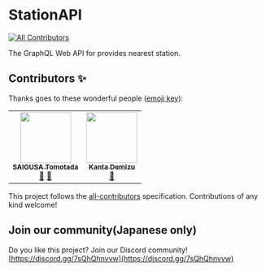# StationAPI

<!-- ALL-CONTRIBUTORS-BADGE:START - Do not remove or modify this section -->

[![All Contributors](https://img.shields.io/badge/all_contributors-1-orange.svg?style=flat-square)](#contributors-)

<!-- ALL-CONTRIBUTORS-BADGE:END -->

The GraphQL Web API for provides nearest station.

## Contributors ✨

Thanks goes to these wonderful people ([emoji key](https://allcontributors.org/docs/en/emoji-key)):

<!-- ALL-CONTRIBUTORS-LIST:START - Do not remove or modify this section -->
<!-- prettier-ignore-start -->
<!-- markdownlint-disable -->
<table>
  <tr>
    <td align="center"><a href="https://neiro.work"><img src="https://avatars.githubusercontent.com/u/31317056?v=4?s=100" width="100px;" alt=""/><br /><sub><b>SAIGUSA Tomotada</b></sub></a><br /><a href="#ideas-nirsmmy" title="Ideas, Planning, & Feedback">🤔</a> <a href="#data-nirsmmy" title="Data">🔣</a></td>
    <td align="center"><a href="https://sw-saturn.dev"><img src="https://avatars.githubusercontent.com/u/20313668?v=4?s=100" width="100px;" alt=""/><br /><sub><b>Kanta Demizu</b></sub></a><br /><a href="#data-Sw-Saturn" title="Data">🔣</a></td>
  </tr>
</table>

<!-- markdownlint-restore -->
<!-- prettier-ignore-end -->

<!-- ALL-CONTRIBUTORS-LIST:END -->

This project follows the [all-contributors](https://github.com/all-contributors/all-contributors) specification. Contributions of any kind welcome!

## Join our community(Japanese only)

Do you like this project? Join our Discord community!
[https://discord.gg/7sQhQhnvvw](https://discord.gg/7sQhQhnvvw)